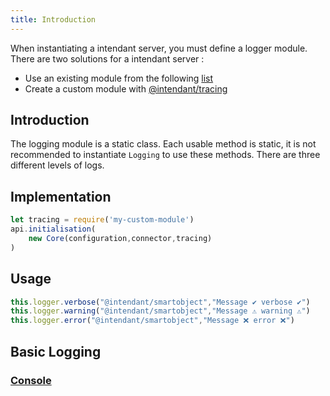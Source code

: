 ```yaml
---
title: Introduction
---
```


When instantiating a intendant server, you must define a logger module.  
There are two solutions for a intendant server :
- Use an existing module from the following [list](/docs/concepts/logging/introduction#basic-logging)
- Create a custom module with [@intendant/tracing](https://www.npmjs.com/package/@intendant/tracing)

## Introduction
The logging module is a static class. 
Each usable method is static, it is not recommended to instantiate  `Logging` to use these methods. 
There are three different levels of logs.

## Implementation
```js 
let tracing = require('my-custom-module')
api.initialisation(
    new Core(configuration,connector,tracing)
)
```
## Usage
```js 
this.logger.verbose("@intendant/smartobject","Message ✔️ verbose ✔️")
this.logger.warning("@intendant/smartobject","Message ⚠️ warning ⚠️")
this.logger.error("@intendant/smartobject","Message ❌ error ❌")
```

## Basic Logging

### [Console](/docs/concepts/logging/console)




